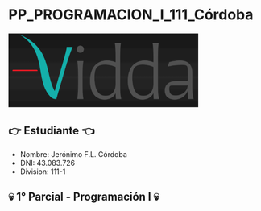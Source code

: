 # PP_PROGRAMACION_I_111_Córdoba
![](Vidda.png)

## :point_right: Estudiante :point_left:
- Nombre: Jerónimo F.L. Córdoba
- DNI: 43.083.726
- Division: 111-1

## :skull: 1° Parcial - Programación I :skull: